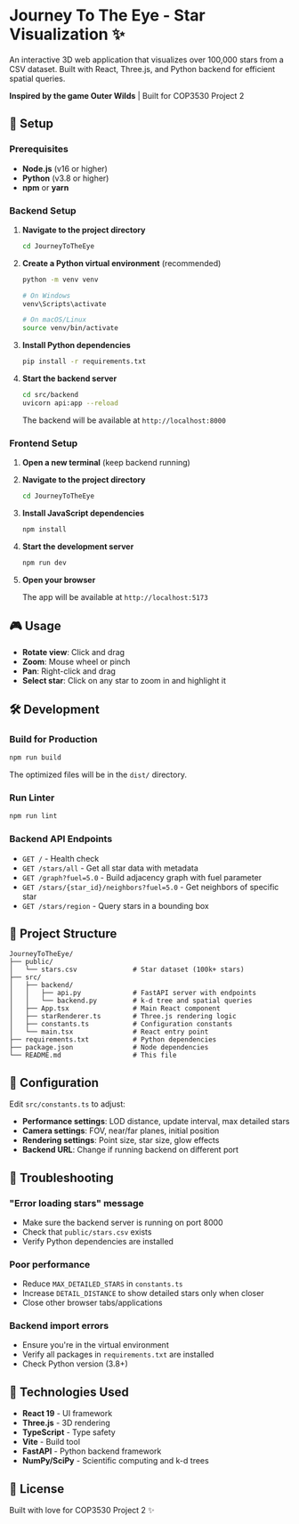 # Journey To The Eye - Star Visualization ✨

An interactive 3D web application that visualizes over 100,000 stars from a CSV dataset. Built with React, Three.js, and Python backend for efficient spatial queries.

**Inspired by the game Outer Wilds** | Built for COP3530 Project 2

## 🚀 Setup

### Prerequisites

- **Node.js** (v16 or higher)
- **Python** (v3.8 or higher)
- **npm** or **yarn**

### Backend Setup

1. **Navigate to the project directory**
   ```bash
   cd JourneyToTheEye
   ```

2. **Create a Python virtual environment** (recommended)
   ```bash
   python -m venv venv
   
   # On Windows
   venv\Scripts\activate
   
   # On macOS/Linux
   source venv/bin/activate
   ```

3. **Install Python dependencies**
   ```bash
   pip install -r requirements.txt
   ```

4. **Start the backend server**
   ```bash
   cd src/backend
   uvicorn api:app --reload
   ```
   
   The backend will be available at `http://localhost:8000`

### Frontend Setup

1. **Open a new terminal** (keep backend running)

2. **Navigate to the project directory**
   ```bash
   cd JourneyToTheEye
   ```

3. **Install JavaScript dependencies**
   ```bash
   npm install
   ```

4. **Start the development server**
   ```bash
   npm run dev
   ```

5. **Open your browser**
   
   The app will be available at `http://localhost:5173`

## 🎮 Usage

- **Rotate view**: Click and drag
- **Zoom**: Mouse wheel or pinch
- **Pan**: Right-click and drag
- **Select star**: Click on any star to zoom in and highlight it

## 🛠️ Development

### Build for Production

```bash
npm run build
```

The optimized files will be in the `dist/` directory.

### Run Linter

```bash
npm run lint
```

### Backend API Endpoints

- `GET /` - Health check
- `GET /stars/all` - Get all star data with metadata
- `GET /graph?fuel=5.0` - Build adjacency graph with fuel parameter
- `GET /stars/{star_id}/neighbors?fuel=5.0` - Get neighbors of specific star
- `GET /stars/region` - Query stars in a bounding box

## 📁 Project Structure

```
JourneyToTheEye/
├── public/
│   └── stars.csv              # Star dataset (100k+ stars)
├── src/
│   ├── backend/
│   │   ├── api.py             # FastAPI server with endpoints
│   │   └── backend.py         # k-d tree and spatial queries
│   ├── App.tsx                # Main React component
│   ├── starRenderer.ts        # Three.js rendering logic
│   ├── constants.ts           # Configuration constants
│   └── main.tsx               # React entry point
├── requirements.txt           # Python dependencies
├── package.json               # Node dependencies
└── README.md                  # This file
```

## 🔧 Configuration

Edit `src/constants.ts` to adjust:

- **Performance settings**: LOD distance, update interval, max detailed stars
- **Camera settings**: FOV, near/far planes, initial position
- **Rendering settings**: Point size, star size, glow effects
- **Backend URL**: Change if running backend on different port

## 🐛 Troubleshooting

### "Error loading stars" message

- Make sure the backend server is running on port 8000
- Check that `public/stars.csv` exists
- Verify Python dependencies are installed

### Poor performance

- Reduce `MAX_DETAILED_STARS` in `constants.ts`
- Increase `DETAIL_DISTANCE` to show detailed stars only when closer
- Close other browser tabs/applications

### Backend import errors

- Ensure you're in the virtual environment
- Verify all packages in `requirements.txt` are installed
- Check Python version (3.8+)

## 📝 Technologies Used

- **React 19** - UI framework
- **Three.js** - 3D rendering
- **TypeScript** - Type safety
- **Vite** - Build tool
- **FastAPI** - Python backend framework
- **NumPy/SciPy** - Scientific computing and k-d trees

## 📄 License

Built with love for COP3530 Project 2 ✨
